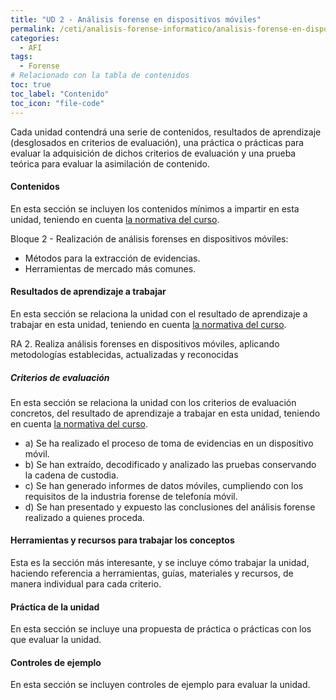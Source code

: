 ```yaml
---
title: "UD 2 - Análisis forense en dispositivos móviles"
permalink: /ceti/analisis-forense-informatico/analisis-forense-en-dispositivos-moviles
categories:
  - AFI
tags:
  - Forense
# Relacionado con la tabla de contenidos
toc: true
toc_label: "Contenido"
toc_icon: "file-code"
---
```


Cada unidad contendrá una serie de contenidos, resultados de aprendizaje (desglosados en criterios de evaluación), una práctica o prácticas para evaluar la adquisición de dichos criterios de evaluación y una prueba teórica para evaluar la asimilación de contenido.

#### Contenidos

En esta sección se incluyen los contenidos mínimos a impartir en esta unidad, teniendo en cuenta [la normativa del curso](https://www.boe.es/diario_boe/txt.php?id=BOE-A-2020-4963).

Bloque 2 - Realización de análisis forenses en dispositivos móviles:

- Métodos para la extracción de evidencias.
- Herramientas de mercado más comunes.

#### Resultados de aprendizaje a trabajar

En esta sección se relaciona la unidad con el resultado de aprendizaje a trabajar en esta unidad, teniendo en cuenta [la normativa del curso](https://www.boe.es/diario_boe/txt.php?id=BOE-A-2020-4963).

RA 2. Realiza análisis forenses en dispositivos móviles, aplicando metodologías establecidas, actualizadas y reconocidas

##### Criterios de evaluación

En esta sección se relaciona la unidad con los criterios de evaluación concretos, del resultado de aprendizaje a trabajar en esta unidad, teniendo en cuenta [la normativa del curso](https://www.boe.es/diario_boe/txt.php?id=BOE-A-2020-4963).

- a) Se ha realizado el proceso de toma de evidencias en un dispositivo móvil.
- b) Se han extraído, decodificado y analizado las pruebas conservando la cadena de custodia.
- c) Se han generado informes de datos móviles, cumpliendo con los requisitos de la industria forense de telefonía móvil.
- d) Se han presentado y expuesto las conclusiones del análisis forense realizado a quienes proceda.

#### Herramientas y recursos para trabajar los conceptos

Esta es la sección más interesante, y se incluye cómo trabajar la unidad, haciendo referencia a herramientas, guías, materiales y recursos, de manera individual para cada criterio.

#### Práctica de la unidad

En esta sección se incluye una propuesta de práctica o prácticas con los que evaluar la unidad.

#### Controles de ejemplo

En esta sección se incluyen controles de ejemplo para evaluar la unidad.
